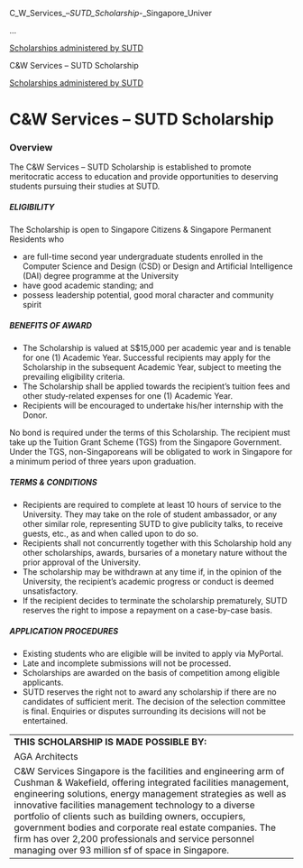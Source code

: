 C_W_Services_–_SUTD_Scholarship_-_Singapore_Univer



…

 [Scholarships administered by SUTD](/admissions/undergraduate/scholarship/sutd-administered) 

C&W Services – SUTD Scholarship

[Scholarships administered by SUTD](https://www.sutd.edu.sg/admissions/undergraduate/scholarship/sutd-administered)

C&W Services – SUTD Scholarship
===============================

### Overview



The C&W Services – SUTD Scholarship is established to promote meritocratic access to education and provide opportunities to deserving students pursuing their studies at SUTD.



##### **ELIGIBILITY**



The Scholarship is open to Singapore Citizens & Singapore Permanent Residents who



* are full-time second year undergraduate students enrolled in the Computer Science and Design (CSD) or Design and Artificial Intelligence (DAI) degree programme at the University
* have good academic standing; and
* possess leadership potential, good moral character and community spirit


##### **BENEFITS OF AWARD**



* The Scholarship is valued at S$15,000 per academic year and is tenable for one (1) Academic Year. Successful recipients may apply for the Scholarship in the subsequent Academic Year, subject to meeting the prevailing eligibility criteria.
* The Scholarship shall be applied towards the recipient’s tuition fees and other study-related expenses for one (1) Academic Year.
* Recipients will be encouraged to undertake his/her internship with the Donor.


No bond is required under the terms of this Scholarship. The recipient must take up the Tuition Grant Scheme (TGS) from the Singapore Government. Under the TGS, non-Singaporeans will be obligated to work in Singapore for a minimum period of three years upon graduation.



##### **TERMS & CONDITIONS**



* Recipients are required to complete at least 10 hours of service to the University. They may take on the role of student ambassador, or any other similar role, representing SUTD to give publicity talks, to receive guests, etc., as and when called upon to do so.
* Recipients shall not concurrently together with this Scholarship hold any other scholarships, awards, bursaries of a monetary nature without the prior approval of the University.
* The scholarship may be withdrawn at any time if, in the opinion of the University, the recipient’s academic progress or conduct is deemed unsatisfactory.
* If the recipient decides to terminate the scholarship prematurely, SUTD reserves the right to impose a repayment on a case-by-case basis.


##### **APPLICATION PROCEDURES**



* Existing students who are eligible will be invited to apply via MyPortal.
* Late and incomplete submissions will not be processed.
* Scholarships are awarded on the basis of competition among eligible applicants.
* SUTD reserves the right not to award any scholarship if there are no candidates of sufficient merit. The decision of the selection committee is final. Enquiries or disputes surrounding its decisions will not be entertained.


|  |
| --- |
| **THIS SCHOLARSHIP IS MADE POSSIBLE BY:** |
| AGA Architects |
| C&W Services Singapore is the facilities and engineering arm of Cushman & Wakefield, offering integrated facilities management, engineering solutions, energy management strategies as well as innovative facilities management technology to a diverse portfolio of clients such as building owners, occupiers, government bodies and corporate real estate companies. The firm has over 2,200 professionals and service personnel managing over 93 million sf of space in Singapore. |

